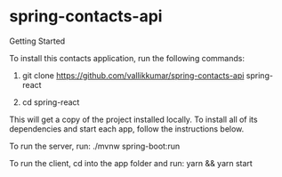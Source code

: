 # spring-contacts-api

Getting Started

To install this contacts application, run the following commands:

1) git clone https://github.com/vallikkumar/spring-contacts-api spring-react

2) cd spring-react

This will get a copy of the project installed locally. To install all of its dependencies and start each app, follow the instructions below.

To run the server, run:
./mvnw spring-boot:run


To run the client, cd into the app folder and run:
yarn && yarn start
